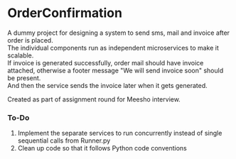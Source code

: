 # OrderConfirmation

A dummy project for designing a system to send sms, mail and invoice after order is placed.  
The individual components run as independent microservices to make it scalable.  
If invoice is generated successfully, order mail should have invoice attached, otherwise a footer message "We will send invoice soon" should be present.  
And then the service sends the invoice later when it gets generated.

Created as part of assignment round for Meesho interview.


### To-Do

1. Implement the separate services to run concurrently instead of single sequential calls from Runner.py
2. Clean up code so that it follows Python code conventions